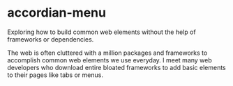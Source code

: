 # accordian-menu

Exploring how to build common web elements without the help of frameworks or dependencies.

The web is often cluttered with a million packages and frameworks to accomplish common web elements we use everyday. I meet many web developers who download entire bloated frameworks to add basic elements to their pages like tabs or menus.
